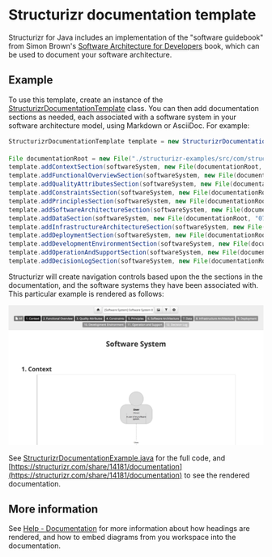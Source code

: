 # Structurizr documentation template

Structurizr for Java includes an implementation of the "software guidebook" from Simon Brown's [Software Architecture for Developers](https://leanpub.com/visualising-software-architecture) book, which can be used to document your software architecture.

## Example

To use this template, create an instance of the [StructurizrDocumentationTemplate](https://github.com/structurizr/java/blob/master/structurizr-core/src/com/structurizr/documentation/StructurizrDocumentationTemplate.java) class.
You can then add documentation sections as needed, each associated with a software system in your software architecture model, using Markdown or AsciiDoc. For example:

```java
StructurizrDocumentationTemplate template = new StructurizrDocumentationTemplate(workspace);

File documentationRoot = new File("./structurizr-examples/src/com/structurizr/example/documentation/structurizr/markdown");
template.addContextSection(softwareSystem, new File(documentationRoot, "01-context.md"));
template.addFunctionalOverviewSection(softwareSystem, new File(documentationRoot, "02-functional-overview.md"));
template.addQualityAttributesSection(softwareSystem, new File(documentationRoot, "03-quality-attributes.md"));
template.addConstraintsSection(softwareSystem, new File(documentationRoot, "04-constraints.md"));
template.addPrinciplesSection(softwareSystem, new File(documentationRoot, "05-principles.md"));
template.addSoftwareArchitectureSection(softwareSystem, new File(documentationRoot, "06-software-architecture.md"));
template.addDataSection(softwareSystem, new File(documentationRoot, "07-data.md"));
template.addInfrastructureArchitectureSection(softwareSystem, new File(documentationRoot, "08-infrastructure-architecture.md"));
template.addDeploymentSection(softwareSystem, new File(documentationRoot, "09-deployment.md"));
template.addDevelopmentEnvironmentSection(softwareSystem, new File(documentationRoot, "10-development-environment.md"));
template.addOperationAndSupportSection(softwareSystem, new File(documentationRoot, "11-operation-and-support.md"));
template.addDecisionLogSection(softwareSystem, new File(documentationRoot, "12-decision-log.md"));
```

Structurizr will create navigation controls based upon the the sections in the documentation, and the software systems they have been associated with. This particular example is rendered as follows: 

![Documentation based upon the Structurizr template](images/documentation-structurizr-1.png)

See [StructurizrDocumentationExample.java](https://github.com/structurizr/java/blob/master/structurizr-examples/src/com/structurizr/example/StructurizrDocumentationExample.java) for the full code, and [https://structurizr.com/share/14181/documentation](https://structurizr.com/share/14181/documentation) to see the rendered documentation.

## More information

See [Help - Documentation](https://structurizr.com/help/documentation) for more information about how headings are rendered, and how to embed diagrams from you workspace into the documentation.